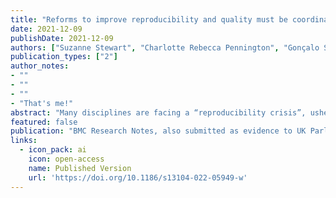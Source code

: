 ```yaml
---
title: "Reforms to improve reproducibility and quality must be coordinated across the research ecosystem: The view from the UKRN Local Network Leads"
date: 2021-12-09
publishDate: 2021-12-09
authors: ["Suzanne Stewart", "Charlotte Rebecca Pennington", "Gonçalo Silva", "**Nick Ballou**", "Jessica Butler", "Zoltan Dienes", "Caroline Jay", "Stephanie Rossit", "Anna Samara"]
publication_types: ["2"]
author_notes:
- ""
- ""
- ""
- "That's me!"
abstract: "Many disciplines are facing a “reproducibility crisis”, ushering in much discussion about how to improve research integrity, reproducibility, and transparency. A unified effort across all sectors, levels, and stages of the research ecosystem is needed to coordinate goals and reforms that focus on open and transparent research practices, while promoting a more positive incentive culture for all. In this commentary, we - the Local Network Leads of the UK Reproducibility Network - outline our response to the UK House of Commons Science and Technology Committee’s inquiry on research integrity and reproducibility. We argue that the four areas for effective actions are to coordinate: (1) a positive research culture, (2) a unified stance on improving research quality, (3) common foundations for open and transparent research practice, and (4) the routinisation of this practice. For each of these areas, we outline the role that individuals, institutions, funders, publishers, and Government play in shaping the research ecosystem. Working together, these constituent members must also partner with sectoral and coordinating organisations to produce effective and long-lasting reforms that are fit-for-purpose and future-proof. These efforts will strengthen research quality and create research capable of generating far-reaching applications with a sustained impact on society."
featured: false
publication: "BMC Research Notes, also submitted as evidence to UK Parliament"
links:
  - icon_pack: ai
    icon: open-access
    name: Published Version
    url: 'https://doi.org/10.1186/s13104-022-05949-w'
---
```


